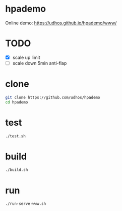 # hpademo

Online demo: https://udhos.github.io/hpademo/www/

# TODO

- [X] scale up limit
- [ ] scale down 5min anti-flap

# clone

```bash
git clone https://github.com/udhos/hpademo
cd hpademo
```

# test

```bash
./test.sh
```

# build

```bash
./build.sh
```

# run

```bash
./run-serve-www.sh
```
